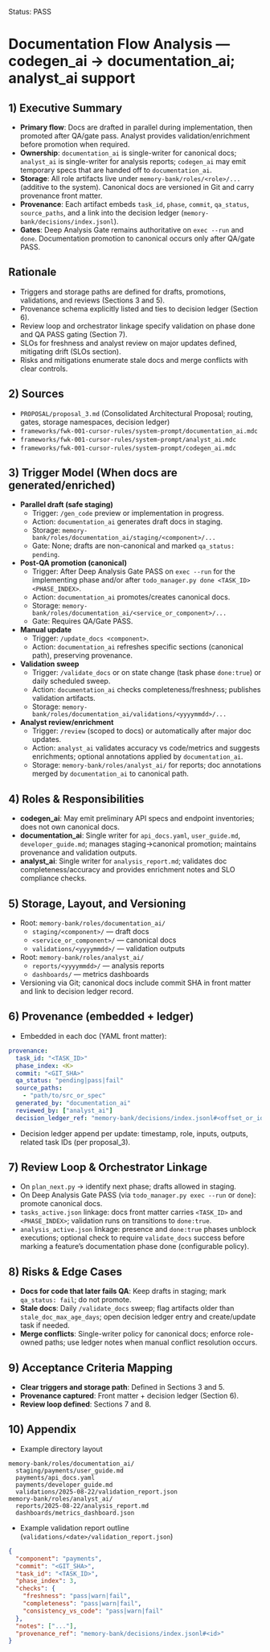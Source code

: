 Status: PASS

# Documentation Flow Analysis — codegen_ai → documentation_ai; analyst_ai support

## 1) Executive Summary
- **Primary flow**: Docs are drafted in parallel during implementation, then promoted after QA/gate pass. Analyst provides validation/enrichment before promotion when required.
- **Ownership**: `documentation_ai` is single-writer for canonical docs; `analyst_ai` is single-writer for analysis reports; `codegen_ai` may emit temporary specs that are handed off to `documentation_ai`.
- **Storage**: All role artifacts live under `memory-bank/roles/<role>/...` (additive to the system). Canonical docs are versioned in Git and carry provenance front matter.
- **Provenance**: Each artifact embeds `task_id`, `phase`, `commit`, `qa_status`, `source_paths`, and a link into the decision ledger (`memory-bank/decisions/index.jsonl`).
- **Gates**: Deep Analysis Gate remains authoritative on `exec --run` and `done`. Documentation promotion to canonical occurs only after QA/gate PASS.

## Rationale
- Triggers and storage paths are defined for drafts, promotions, validations, and reviews (Sections 3 and 5).
- Provenance schema explicitly listed and ties to decision ledger (Section 6).
- Review loop and orchestrator linkage specify validation on phase done and QA PASS gating (Section 7).
- SLOs for freshness and analyst review on major updates defined, mitigating drift (SLOs section).
- Risks and mitigations enumerate stale docs and merge conflicts with clear controls.

## 2) Sources
- `PROPOSAL/proposal_3.md` (Consolidated Architectural Proposal; routing, gates, storage namespaces, decision ledger)
- `frameworks/fwk-001-cursor-rules/system-prompt/documentation_ai.mdc`
- `frameworks/fwk-001-cursor-rules/system-prompt/analyst_ai.mdc`
- `frameworks/fwk-001-cursor-rules/system-prompt/codegen_ai.mdc`

## 3) Trigger Model (When docs are generated/enriched)
- **Parallel draft (safe staging)**
  - Trigger: `/gen_code` preview or implementation in progress.
  - Action: `documentation_ai` generates draft docs in staging.
  - Storage: `memory-bank/roles/documentation_ai/staging/<component>/...`
  - Gate: None; drafts are non-canonical and marked `qa_status: pending`.
- **Post‑QA promotion (canonical)**
  - Trigger: After Deep Analysis Gate PASS on `exec --run` for the implementing phase and/or after `todo_manager.py done <TASK_ID> <PHASE_INDEX>`.
  - Action: `documentation_ai` promotes/creates canonical docs.
  - Storage: `memory-bank/roles/documentation_ai/<service_or_component>/...`
  - Gate: Requires QA/Gate PASS.
- **Manual update**
  - Trigger: `/update_docs <component>`.
  - Action: `documentation_ai` refreshes specific sections (canonical path), preserving provenance.
- **Validation sweep**
  - Trigger: `/validate_docs` or on state change (task phase `done:true`) or daily scheduled sweep.
  - Action: `documentation_ai` checks completeness/freshness; publishes validation artifacts.
  - Storage: `memory-bank/roles/documentation_ai/validations/<yyyymmdd>/...`
- **Analyst review/enrichment**
  - Trigger: `/review` (scoped to docs) or automatically after major doc updates.
  - Action: `analyst_ai` validates accuracy vs code/metrics and suggests enrichments; optional annotations applied by `documentation_ai`.
  - Storage: `memory-bank/roles/analyst_ai/` for reports; doc annotations merged by `documentation_ai` to canonical path.

## 4) Roles & Responsibilities
- **codegen_ai**: May emit preliminary API specs and endpoint inventories; does not own canonical docs.
- **documentation_ai**: Single writer for `api_docs.yaml`, `user_guide.md`, `developer_guide.md`; manages staging→canonical promotion; maintains provenance and validation outputs.
- **analyst_ai**: Single writer for `analysis_report.md`; validates doc completeness/accuracy and provides enrichment notes and SLO compliance checks.

## 5) Storage, Layout, and Versioning
- Root: `memory-bank/roles/documentation_ai/`
  - `staging/<component>/` — draft docs
  - `<service_or_component>/` — canonical docs
  - `validations/<yyyymmdd>/` — validation outputs
- Root: `memory-bank/roles/analyst_ai/`
  - `reports/<yyyymmdd>/` — analysis reports
  - `dashboards/` — metrics dashboards
- Versioning via Git; canonical docs include commit SHA in front matter and link to decision ledger record.

## 6) Provenance (embedded + ledger)
- Embedded in each doc (YAML front matter):
```yaml
provenance:
  task_id: "<TASK_ID>"
  phase_index: <K>
  commit: "<GIT_SHA>"
  qa_status: "pending|pass|fail"
  source_paths:
    - "path/to/src_or_spec"
  generated_by: "documentation_ai"
  reviewed_by: ["analyst_ai"]
  decision_ledger_ref: "memory-bank/decisions/index.jsonl#<offset_or_id>"
```
- Decision ledger append per update: timestamp, role, inputs, outputs, related task IDs (per proposal_3).

## 7) Review Loop & Orchestrator Linkage
- On `plan_next.py` → identify next phase; drafts allowed in staging.
- On Deep Analysis Gate PASS (via `todo_manager.py exec --run` or `done`): promote canonical docs.
- `tasks_active.json` linkage: docs front matter carries `<TASK_ID>` and `<PHASE_INDEX>`; validation runs on transitions to `done:true`.
- `analysis_active.json` linkage: presence and `done:true` phases unblock executions; optional check to require `validate_docs` success before marking a feature’s documentation phase done (configurable policy).

## 8) Risks & Edge Cases
- **Docs for code that later fails QA**: Keep drafts in staging; mark `qa_status: fail`; do not promote.
- **Stale docs**: Daily `/validate_docs` sweep; flag artifacts older than `stale_doc_max_age_days`; open decision ledger entry and create/update task if needed.
- **Merge conflicts**: Single-writer policy for canonical docs; enforce role-owned paths; use ledger notes when manual conflict resolution occurs.

## 9) Acceptance Criteria Mapping
- **Clear triggers and storage path**: Defined in Sections 3 and 5.
- **Provenance captured**: Front matter + decision ledger (Section 6).
- **Review loop defined**: Sections 7 and 8.

## 10) Appendix
- Example directory layout
```
memory-bank/roles/documentation_ai/
  staging/payments/user_guide.md
  payments/api_docs.yaml
  payments/developer_guide.md
  validations/2025-08-22/validation_report.json
memory-bank/roles/analyst_ai/
  reports/2025-08-22/analysis_report.md
  dashboards/metrics_dashboard.json
```
- Example validation report outline (`validations/<date>/validation_report.json`)
```json
{
  "component": "payments",
  "commit": "<GIT_SHA>",
  "task_id": "<TASK_ID>",
  "phase_index": 3,
  "checks": {
    "freshness": "pass|warn|fail",
    "completeness": "pass|warn|fail",
    "consistency_vs_code": "pass|warn|fail"
  },
  "notes": ["..."],
  "provenance_ref": "memory-bank/decisions/index.jsonl#<id>"
}
```